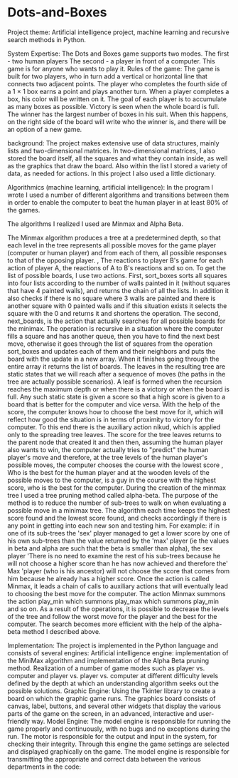 # Dots-and-Boxes

Project theme: Artificial intelligence project, machine learning and recursive search methods in Python.

System Expertise: The Dots and Boxes game supports two modes. The first - two human players The second - a player in front of a computer. This game is for anyone who wants to play it.
Rules of the game: The game is built for two players, who in turn add a vertical or horizontal line that connects two adjacent points. The player who completes the fourth side of a 1 × 1 box earns a point and plays another turn. When a player completes a box, his color will be written on it. The goal of each player is to accumulate as many boxes as possible. Victory is seen when the whole board is full. The winner has the largest number of boxes in his suit. When this happens, on the right side of the board will write who the winner is, and there will be an option of a new game.

background:
The project makes extensive use of data structures, mainly lists and two-dimensional matrices. In two-dimensional matrices, I also stored the board itself, all the squares and what they contain inside, as well as the graphics that draw the board. Also within the list I stored a variety of data, as needed for actions. In this project I also used a little dictionary.

Algorithmics (machine learning, artificial intelligence): In the program I wrote I used a number of different algorithms and transitions between them in order to enable the computer to beat the human player in at least 80% of the games.

The algorithms I realized I used are Minmax and Alpha Beta.

The Minmax algorithm produces a tree at a predetermined depth, so that each level in the tree represents all possible moves for the game player (computer or human player) and from each of them, all possible responses to that of the opposing player. , The reactions to player B's game for each action of player A, the reactions of A to B's reactions and so on.
To get the list of possible boards, I use two actions. First, sort_boxes sorts all squares into four lists according to the number of walls painted in it (without squares that have 4 painted walls), and returns the chain of all the lists. In addition it also checks if there is no square where 3 walls are painted and there is another square with 0 painted walls and if this situation exists it selects the square with the 0 and returns it and shortens the operation. The second, next_boards, is the action that actually searches for all possible boards for the minimax. The operation is recursive in a situation where the computer fills a square and has another queue, then you have to find the next best move, otherwise it goes through the list of squares from the operation sort_boxes and updates each of them and their neighbors and puts the board with the update in a new array. When it finishes going through the entire array it returns the list of boards.
The leaves in the resulting tree are static states that we will reach after a sequence of moves (the paths in the tree are actually possible scenarios). A leaf is formed when the recursion reaches the maximum depth or when there is a victory or when the board is full. Any such static state is given a score so that a high score is given to a board that is better for the computer and vice versa. With the help of the score, the computer knows how to choose the best move for it, which will reflect how good the situation is in terms of proximity to victory for the computer. To this end there is the auxiliary action nikud, which is applied only to the spreading tree leaves.
The score for the tree leaves returns to the parent node that created it and then then, assuming the human player also wants to win, the computer actually tries to "predict" the human player's move and therefore, at the tree levels of the human player's possible moves, the computer chooses the course with the lowest score , Who is the best for the human player and at the wooden levels of the possible moves to the computer, is a guy in the course with the highest score, who is the best for the computer.
During the creation of the minmax tree I used a tree pruning method called alpha-beta. The purpose of the method is to reduce the number of sub-trees to walk on when evaluating a possible move in a minimax tree. The algorithm each time keeps the highest score found and the lowest score found, and checks accordingly if there is any point in getting into each new son and testing him. For example: if in one of its sub-trees the 'sex' player managed to get a lower score by one of his own sub-trees than the value returned by the 'max' player (ie the values ​​in beta and alpha are such that the beta is smaller than alpha), the sex player 'There is no need to examine the rest of his sub-trees because he will not choose a higher score than he has now achieved and therefore the' Max 'player (who is his ancestor) will not choose the score that comes from him because he already has a higher score.
Once the action is called Minmax, it leads a chain of calls to auxiliary actions that will eventually lead to choosing the best move for the computer. The action Minmax summons the action play_min which summons play_max which summons play_min and so on. As a result of the operations, it is possible to decrease the levels of the tree and follow the worst move for the player and the best for the computer. The search becomes more efficient with the help of the alpha-beta method I described above.

Implementation: The project is implemented in the Python language and consists of several engines:
Artificial intelligence engine: implementation of the MiniMax algorithm and implementation of the Alpha Beta pruning method. Realization of a number of game modes such as player vs. computer and player vs. player vs. computer at different difficulty levels defined by the depth at which an understanding algorithm seeks out the possible solutions.
Graphic Engine: Using the Tkinter library to create a board on which the graphic game runs. The graphics board consists of canvas, label, buttons, and several other widgets that display the various parts of the game on the screen, in an advanced, interactive and user-friendly way.
Model Engine: The model engine is responsible for running the game properly and continuously, with no bugs and no exceptions during the run. The motor is responsible for the output and input in the system, for checking their integrity. Through this engine the game settings are selected and displayed graphically on the game. The model engine is responsible for transmitting the appropriate and correct data between the various departments in the code:
